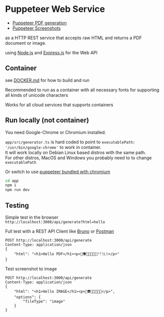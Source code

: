 # Puppeteer Web Service

- [Puppeteer PDF generation](https://pptr.dev/guides/pdf-generation/)
- [Puppeteer Screenshots](https://pptr.dev/guides/screenshots/) 

as a HTTP REST service that accepts raw HTML and returns a PDF document or image.

using [Node.js](https://nodejs.org/) and [Express.js](https://expressjs.com/) for the Web API

## Container
see [DOCKER.md](./app/DOCKER.md) for how to build and run  

Recommended to run as a container with all necessary fonts for supporting all kinds of unicode characters

Works for all cloud services that supports containers



## Run locally (not container)

You need Google-Chrome or Chromium installed.

`app/src/generator.ts` is hard coded to point to `executablePath: '/usr/bin/google-chrome'` to work in container.  
It will work locally on Debian Linux based distros with the same path.  
For other distros, MacOS and Windows you probably need to to change `executablePath` 

Or switch to use [puppeteer bundled with chromium](https://www.npmjs.com/package/puppeteer)

```sh
cd app
npm i
npm run dev
```



## Testing

Simple test in the browser  
`http://localhost:3000/api/generate?html=hello`

Full test with a REST API Client like [Bruno](https://www.usebruno.com/) or [Postman](https://www.postman.com/product/api-client/)

```http
POST http://localhost:3000/api/generate
Content-Type: application/json
{ 
    "html": "<h1>Hello PDF</h1><p>🤡👽😂🥱😡😰🤮ᚠᚡᚢᚣᚤ</p>"
}
```

Test screenshot to image

```http
POST http://localhost:3000/api/generate
Content-Type: application/json
{ 
    "html": "<h1>Hello IMAGE</h1><p>🤡👽😂🥱😡😰🤮</p>",
    "options": {
        "fileType": "image"
    }
}
```

